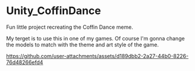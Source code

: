 # Unity_CoffinDance

Fun little project recreating the Coffin Dance meme. 

My terget is to use this in one of my games. Of course I'm gonna change the models to match with the theme and art style of the game. 

https://github.com/user-attachments/assets/d189dbb2-2a27-44b0-8226-76d48266efd4

